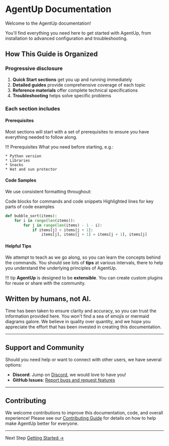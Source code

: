 # AgentUp Documentation

Welcome to the AgentUp documentation! 

You'll find everything you need here to get started with AgentUp, from installation to advanced configuration and troubleshooting.

## How This Guide is Organized

### Progressive disclosure

1. **Quick Start sections** get you up and running immediately
2. **Detailed guides** provide comprehensive coverage of each topic
3. **Reference materials** offer complete technical specifications
4. **Troubleshooting** helps solve specific problems

### Each section includes

#### Prerequisites

Most sections will start with a set of prerequisites to ensure you have everything needed to follow along.

!!! Prerequisites
    What you need before starting, e.g.:

    * Python version
    * Libraries
    * Snacks
    * Hat and sun protector

#### Code Samples

We use consistent formatting throughout:

Code blocks for commands and code snippets
Highlighted lines for key parts of code examples

```python
def bubble_sort(items):
    for i in range(len(items)):
        for j in range(len(items) - 1 - i):
            if items[j] > items[j + 1]:
                items[j], items[j + 1] = items[j + 1], items[j]
```

#### Helpful Tips

We attempt to teach as we go along, so you can learn the concepts behind the commands. You should see lots of **tips** at various intervals, there to help you understand the underlying principles of AgentUp.

!!! tip
    **AgentUp** is designed to be **extensible**. You can create custom plugins for reuse or share with the community.

## Written by humans, not AI.

Time has been taken to ensure clarity and accuracy, so you can trust the information provided here. You won't find a sea of emojis or mermaid diagrams galore. We believe in quality over quantity, and we hope you appreciate the effort that has been invested in creating this documentation.

---

## Support and Community

Should you need help or want to connect with other users, we have several options:

- **Discord**: Jump on [Discord](https://discord.gg/pPcjYzGvbS), we would love to have you!
- **GitHub Issues**: [Report bugs and request features](https://github.com/rdrocket-projects/AgentUp/issues)

---

## Contributing

We welcome contributions to improve this documentation, code, and overall experience! Please see our [Contributing Guide](../CONTRIBUTING.md) for details on how to help make AgentUp better for everyone.

---

<div class="next-page-cta">
    <div class="next-page-content">
        <span class="next-page-label">Next Step</span>
        <a href="getting-started" class="next-page-link">
            <span class="next-page-title">Getting Started</span>
            <span class="next-page-arrow">→</span>
        </a>
    </div>
</div>